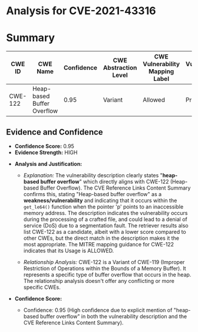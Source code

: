 # Analysis for CVE-2021-43316

# Summary
| CWE ID | CWE Name | Confidence | CWE Abstraction Level | CWE Vulnerability Mapping Label | CWE-Vulnerability Mapping Notes |
|---|---|---|---|---|---|
| CWE-122 | Heap-based Buffer Overflow | 0.95 | Variant | Allowed | Primary CWE |

## Evidence and Confidence

*   **Confidence Score:** 0.95
*   **Evidence Strength:** HIGH

- **Analysis and Justification:**  
  - *Explanation:* The vulnerability description clearly states "**heap-based buffer overflow**" which directly aligns with CWE-122 (Heap-based Buffer Overflow). The CVE Reference Links Content Summary confirms this, stating "Heap-based buffer overflow" as a **weakness/vulnerability** and indicating that it occurs within the `get_le64()` function when the pointer 'p' points to an inaccessible memory address. The description indicates the vulnerability occurs during the processing of a crafted file, and could lead to a denial of service (DoS) due to a segmentation fault. The retriever results also list CWE-122 as a candidate, albeit with a lower score compared to other CWEs, but the direct match in the description makes it the most appropriate. The MITRE mapping guidance for CWE-122 indicates that its Usage is ALLOWED.

  - *Relationship Analysis:* CWE-122 is a Variant of CWE-119 (Improper Restriction of Operations within the Bounds of a Memory Buffer). It represents a specific type of buffer overflow that occurs in the heap. The relationship analysis doesn't offer any conflicting or more specific CWEs.

- **Confidence Score:**
  - Confidence: 0.95 (High confidence due to explicit mention of "heap-based buffer overflow" in both the vulnerability description and the CVE Reference Links Content Summary).